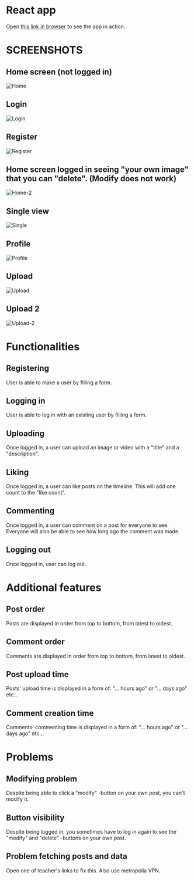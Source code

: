 # React app

Open [this link in browser](https://users.metropolia.fi/~eemiljka/postit/) to see the app in action.

# SCREENSHOTS

## Home screen (not logged in)

![Home](screenshots/home.png)

## Login

![Login](screenshots/login.png)

## Register

![Register](screenshots/register.png)

## Home screen logged in seeing "your own image" that you can "delete". (Modify does not work)

![Home-2](screenshots/home-2.png)

## Single view

![Single](screenshots/single.png)

## Profile

![Profile](screenshots/profile.png)

## Upload

![Upload](screenshots/upload.png)

## Upload 2

![Upload-2](screenshots/upload-2.png)


# Functionalities

## Registering

User is able to make a user by filling a form.

## Logging in

User is able to log in with an existing user by filling a form.

## Uploading

Once logged in, a user can upload an image or video with a "title" and a "description".

## Liking

Once logged in, a user can like posts on the timeline. This will add one count to the "like count".

## Commenting

Once logged in, a user can comment on a post for everyone to see. Everyone will also be able to see how long ago the comment was made.

## Logging out

Once logged in, user can log out.

# Additional features

## Post order

Posts are displayed in order from top to bottom, from latest to oldest.

## Comment order

Comments are displayed in order from top to bottom, from latest to oldest.

## Post upload time

Posts' upload time is displayed in a form of: "... hours ago" or "... days ago" etc...

## Comment creation time

Comments' commenting time is displayed in a form of: "... hours ago" or "... days ago" etc...

# Problems

## Modifying problem

Despite being able to click a "modify" -button on your own post, you can't modify it.

## Button visibility

Despite being logged in, you sometimes have to log in again to see the "modify" and "delete" -buttons on your own post.

## Problem fetching posts and data
Open one of teacher's links to fix this. Also use metropolia VPN.
